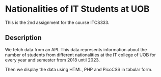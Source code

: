 # Nationalities of IT Students at UOB
This is the 2nd assignment for the course ITCS333.
## Description
We fetch data from an API. This data represents information about the number of students from different nationalities at the IT college of UOB for every year and semester from 2018 until 2023.

Then we display the data using HTML, PHP and PicoCSS in tabular form.
